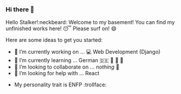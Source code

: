 ### Hi there 👋

<!--
**iftakharopu/iftakharopu** is a ✨ _special_ ✨ repository because its `README.md` (this file) appears on your GitHub profile. -->
Hello Stalker!:neckbeard: Welcome to my basement! You can find my unfinished works here! :sleeping: 
Please surf on! :smile:

Here are some ideas to get you started:

- 🔭 I’m currently working on ... :computer: Web Development (Django)
- 🌱 I’m currently learning ... German :de: :book: :car: :beer:
- 👯 I’m looking to collaborate on ... *nothing* :notebook_with_decorative_cover:
- 🤔 I’m looking for help with ... React
<!-- - 💬 Ask me about ...
- 📫 How to reach me: ... mail.iftakharul@gmail.com
- 😄 Pronouns: ... ef-tae-kh-ar--o-pu :penguin: -->
- My personality trait is ENFP :trollface:

